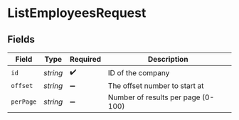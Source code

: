 # ListEmployeesRequest


## Fields

| Field                              | Type                               | Required                           | Description                        |
| ---------------------------------- | ---------------------------------- | ---------------------------------- | ---------------------------------- |
| `id`                               | *string*                           | :heavy_check_mark:                 | ID of the company                  |
| `offset`                           | *string*                           | :heavy_minus_sign:                 | The offset number to start at      |
| `perPage`                          | *string*                           | :heavy_minus_sign:                 | Number of results per page (0-100) |
